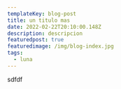 ```yaml
---
templateKey: blog-post
title: un titulo mas
date: 2022-02-22T20:10:00.148Z
description: descripcion
featuredpost: true
featuredimage: /img/blog-index.jpg
tags:
  - luna
---
```

sdfdf